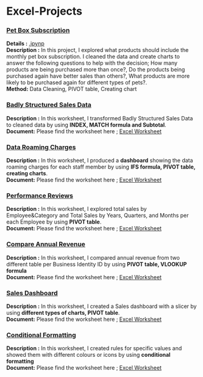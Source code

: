 # Excel-Projects

### <ins> Pet Box Subscription
**Details :** [.ipynp](https://github.com/TugceCankurt/Excel-Projects/blob/main/Pet%20Box%20Subscription.ipynb) <br>
**Description :** In this project, I explored what products should include the monthly pet box subscription. I cleaned the data and create charts to answer the following questions to help with the decision; How many products are being purchased more than once?, Do the products being purchased again have better sales than others?, What products are more likely to be purchased again for different types of pets?.    <br>
**Method:** Data Cleaning, PIVOT table, Creating chart

### <ins> Badly Structured Sales Data
**Description :** In this worksheet, I transformed Badly Structured Sales Data to cleaned data by using **INDEX, MATCH formula and Subtotal**.  <br>
**Document:** Please find the worksheet here ; [ Excel Worksheet ](https://github.com/TugceCankurt/Excel-Projects/files/10716061/Badly-Structured-Sales-Data.xlsx)

### <ins> Data Roaming Charges
**Description :** In this worksheet, I produced a **dashboard** showing the data roaming charges for each staff member by using **IFS formula, PIVOT table, creating charts**.  <br>
**Document:** Please find the worksheet here ; [ Excel Worksheet ](https://github.com/TugceCankurt/Excel-Projects/files/10716095/Data.roaming.charges.Github.xlsx)

### <ins> Performance Reviews
**Description :** In this worksheet, I explored total sales by Employee&Category and Total Sales by Years, Quarters, and Months per each Employee by using **PIVOT table**. <br>
**Document:** Please find the worksheet here ; [ Excel Worksheet ](https://github.com/TugceCankurt/Excel-Projects/files/10716103/Performance.Reviews.Github.xlsx)

### <ins> Compare Annual Revenue 
**Description :** In this worksheet, I compared annual revenue from two different table per Business Identity ID by using **PIVOT table, VLOOKUP formula**  <br>
**Document:** Please find the worksheet here ; [ Excel Worksheet ](https://github.com/TugceCankurt/Excel-Projects/files/10716113/Compare.annual.revenue.Github.xlsx)

### <ins> Sales Dashboard
**Description :** In this worksheet, I created a Sales dashboard with a slicer by using **different types of charts, PIVOT table**.  <br>
**Document:** Please find the worksheet here ; [ Excel Worksheet ](https://github.com/TugceCankurt/Excel-Projects/files/10716123/Sales.Dashboard.xlsx)

 ### <ins> Conditional Formatting
**Description :** In this worksheet, I created rules for specific values and showed  them with  different colours or icons by using **conditional formatting** <br>
**Document:** Please find the worksheet here ; [ Excel Worksheet ](https://github.com/TugceCankurt/Excel-Projects/files/10716138/Conditional.Formatting.Github.xlsx)

  
  
  
  
  
  
  
  
